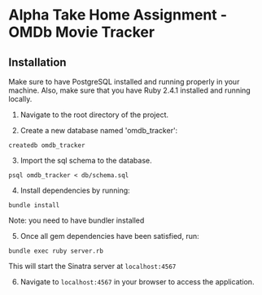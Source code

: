 # Alpha Take Home Assignment - OMDb Movie Tracker

## Installation
Make sure to have PostgreSQL installed and running properly in your machine. Also, make sure that you have Ruby 2.4.1 installed and running locally.

1. Navigate to the root directory of the project.

2. Create a new database named 'omdb_tracker':

```
createdb omdb_tracker
```

3. Import the sql schema to the database.

```
psql omdb_tracker < db/schema.sql
```

4. Install dependencies by running:

```
bundle install
```

Note: you need to have bundler installed

5. Once all gem dependencies have been satisfied, run:

```
bundle exec ruby server.rb
```

This will start the Sinatra server at `localhost:4567`

6. Navigate to `localhost:4567` in your browser to access the application.
